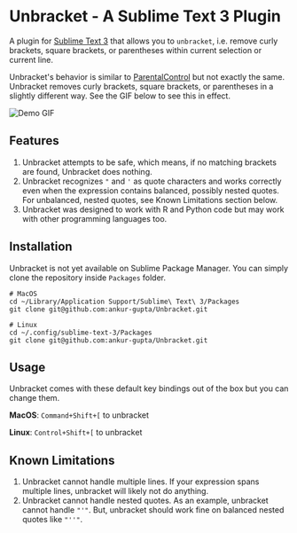 # Unbracket - A Sublime Text 3 Plugin

A plugin for [Sublime Text 3](https://www.sublimetext.com/3) that allows you to `unbracket`, i.e. remove curly brackets, square brackets, or parentheses within current selection or current line. 

Unbracket's behavior is similar to [ParentalControl](https://github.com/ilyakam/ParentalControl) but not exactly the same. Unbracket removes curly brackets, square brackets, or parentheses in a slightly different way. See the GIF below to see this in effect.

![Demo GIF](https://user-images.githubusercontent.com/7110058/29059559-fd25a4ea-7bca-11e7-9ccb-19d40377b917.gif)


## Features
1. Unbracket attempts to be safe, which means, if no matching brackets are found, Unbracket does nothing.
2. Unbracket recognizes `"` and `'` as quote characters and works correctly even when the expression contains balanced, possibly nested quotes. For unbalanced, nested quotes, see Known Limitations section below.
3. Unbracket was designed to work with R and Python code but may work with other programming languages too. 

## Installation
Unbracket is not yet available on Sublime Package Manager. You can simply clone the repository inside `Packages` folder.

```
# MacOS
cd ~/Library/Application Support/Sublime\ Text\ 3/Packages
git clone git@github.com:ankur-gupta/Unbracket.git

# Linux
cd ~/.config/sublime-text-3/Packages
git clone git@github.com:ankur-gupta/Unbracket.git
```

## Usage 
Unbracket comes with these default key bindings out of the box but you can change them.

**MacOS**: `Command+Shift+[` to unbracket

**Linux**: `Control+Shift+[` to unbracket


## Known Limitations
1. Unbracket cannot handle multiple lines. If your expression spans multiple lines, unbracket will likely not do anything.
2. Unbracket cannot handle nested quotes. As an example, unbracket cannot handle `"'"`. But, unbracket should work fine on balanced nested quotes like `"''"`.



